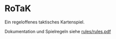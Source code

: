 # RoTaK
Ein regeloffenes taktisches Kartenspiel.

Dokumentation und Spielregeln siehe [rules/rules.pdf](rules/rules.pdf)
